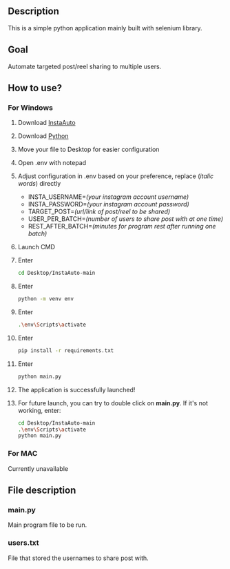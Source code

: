 ## Description
This is a simple python application mainly built with selenium library.

## Goal
Automate targeted post/reel sharing to multiple users.

## How to use?

### For Windows
1. Download [InstaAuto](https://github.com/Leoxhiu/InstaAuto/archive/refs/heads/main.zip)

2. Download [Python](https://www.python.org/downloads/)
   
3. Move your file to Desktop for easier configuration

4. Open .env with notepad

5. Adjust configuration in .env based on your preference, replace (_italic words_) directly
    - INSTA_USERNAME=_(your instagram account username)_
    - INSTA_PASSWORD=_(your instagram account password)_
    - TARGET_POST=_(url/link of post/reel to be shared)_
    - USER_PER_BATCH=_(number of users to share post with at one time)_
    - REST_AFTER_BATCH=_(minutes for program rest after running one batch)_

6. Launch CMD

7. Enter
   ```sh 
   cd Desktop/InstaAuto-main

8. Enter
   ```sh
   python -m venv env

9. Enter
   ```sh
   .\env\Scripts\activate

10. Enter
    ```sh
    pip install -r requirements.txt

11. Enter
    ```sh
    python main.py

12. The application is successfully launched!
    
13. For future launch, you can try to double click on **main.py**. If it's not working, enter:
    ```sh
    cd Desktop/InstaAuto-main
    .\env\Scripts\activate
    python main.py

### For MAC
Currently unavailable

## File description
### main.py
Main program file to be run.

### users.txt
File that stored the usernames to share post with.
